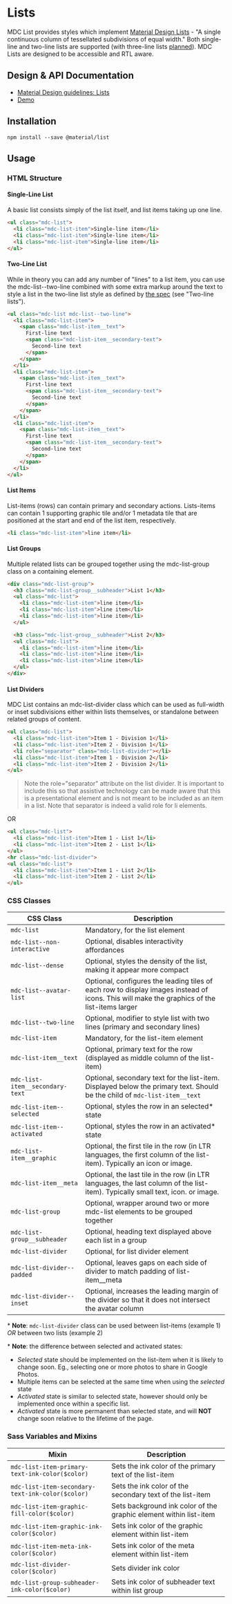 <!--docs:
title: "Lists"
layout: detail
section: components
excerpt: "Lists present multiple line items vertically as a single continuous element."
iconId: list
path: /catalog/lists/
-->

# Lists

<!--<div class="article__asset">
  <a class="article__asset-link"
     href="https://material-components-web.appspot.com/list.html">
    <img src="{{ site.rootpath }}/images/mdc_web_screenshots/lists.png" width="365" alt="Lists screenshot">
  </a>
</div>-->

MDC List provides styles which implement [Material Design Lists](https://material.io/guidelines/components/lists.html) -
"A single continuous column of tessellated subdivisions of equal width." Both single-line and two-line lists are
supported (with three-line lists [planned](https://github.com/material-components/material-components-web/issues/31)).
MDC Lists are designed to be accessible and RTL aware.

## Design & API Documentation

<ul class="icon-list">
  <li class="icon-list-item icon-list-item--spec">
    <a href="https://material.io/guidelines/components/lists.html">Material Design guidelines: Lists</a>
  </li>
  <li class="icon-list-item icon-list-item--link">
    <a href="https://material-components-web.appspot.com/list.html">Demo</a>
  </li>
</ul>

## Installation
```
npm install --save @material/list
```

## Usage

### HTML Structure

#### Single-Line List
A basic list consists simply of the list itself, and list items taking up one line.

```html
<ul class="mdc-list">
  <li class="mdc-list-item">Single-line item</li>
  <li class="mdc-list-item">Single-line item</li>
  <li class="mdc-list-item">Single-line item</li>
</ul>
```

#### Two-Line List
While in theory you can add any number of "lines" to a list item, you can use the mdc-list--two-line combined with some extra markup around the text to style a list in the two-line list style as defined by [the spec](https://material.io/guidelines/components/lists.html#lists-specs) (see "Two-line lists").

```html
<ul class="mdc-list mdc-list--two-line">
  <li class="mdc-list-item">
    <span class="mdc-list-item__text">
      First-line text
      <span class="mdc-list-item__secondary-text">
        Second-line text
      </span>
    </span>
  </li>
  <li class="mdc-list-item">
    <span class="mdc-list-item__text">
      First-line text
      <span class="mdc-list-item__secondary-text">
        Second-line text
      </span>
    </span>
  </li>
  <li class="mdc-list-item">
    <span class="mdc-list-item__text">
      First-line text
      <span class="mdc-list-item__secondary-text">
        Second-line text
      </span>
    </span>
  </li>
</ul>
```

#### List Items
List-items (rows) can contain primary and secondary actions. Lists-items can contain 1 supporting graphic tile and/or 1 metadata tile that are positioned at the start and end of the list item, respectively.

```html
<li class="mdc-list-item">line item</li>
```

#### List Groups
Multiple related lists can be grouped together using the mdc-list-group class on a containing element.

```html
<div class="mdc-list-group">
  <h3 class="mdc-list-group__subheader">List 1</h3>
  <ul class="mdc-list">
    <li class="mdc-list-item">line item</li>
    <li class="mdc-list-item">line item</li>
    <li class="mdc-list-item">line item</li>
  </ul>

  <h3 class="mdc-list-group__subheader">List 2</h3>
  <ul class="mdc-list">
    <li class="mdc-list-item">line item</li>
    <li class="mdc-list-item">line item</li>
    <li class="mdc-list-item">line item</li>
  </ul>
</div>
```

#### List Dividers
MDC List contains an mdc-list-divider class which can be used as full-width or inset subdivisions either within lists themselves, or standalone between related groups of content.

```html
<ul class="mdc-list">
  <li class="mdc-list-item">Item 1 - Division 1</li>
  <li class="mdc-list-item">Item 2 - Division 1</li>
  <li role="separator" class="mdc-list-divider"></li>
  <li class="mdc-list-item">Item 1 - Division 2</li>
  <li class="mdc-list-item">Item 2 - Division 2</li>
</ul>
```

> Note the role="separator" attribute on the list divider. It is important to include this so that assistive technology can be made aware that this is a presentational element and is not meant to be included as an item in a list. Note that separator is indeed a valid role for li elements.

OR

```html
<ul class="mdc-list">
  <li class="mdc-list-item">Item 1 - List 1</li>
  <li class="mdc-list-item">Item 2 - List 1</li>
</ul>
<hr class="mdc-list-divider">
<ul class="mdc-list">
  <li class="mdc-list-item">Item 1 - List 2</li>
  <li class="mdc-list-item">Item 2 - List 2</li>
</ul>
```

### CSS Classes
CSS Class | Description
--- | ---
`mdc-list` | Mandatory, for the list element
`mdc-list--non-interactive` | Optional, disables interactivity affordances
`mdc-list--dense` | Optional, styles the density of the list, making it appear more compact
`mdc-list--avatar-list` | Optional, configures the leading tiles of each row to display images instead of icons. This will make the graphics of the list-items larger
`mdc-list--two-line` | Optional, modifier to style list with two lines (primary and secondary lines)
`mdc-list-item` | Mandatory, for the list-item element
`mdc-list-item__text` |	Optional, primary text for the row (displayed as middle column of the list-item)
`mdc-list-item__secondary-text` | Optional, secondary text for the list-item. Displayed below the primary text. Should be the child of `mdc-list-item__text`
`mdc-list-item--selected` | Optional, styles the row in an selected* state
`mdc-list-item--activated` | Optional, styles the row in an activated* state
`mdc-list-item__graphic` | Optional, the first tile in the row (in LTR languages, the first column of the list-item). Typically an icon or image.
`mdc-list-item__meta`	| Optional, the last tile in the row (in LTR languages, the last column of the list-item). Typically small text, icon. or image.
`mdc-list-group` | Optional, wrapper around two or more mdc-list elements to be grouped together
`mdc-list-group__subheader` |	Optional, heading text displayed above each list in a group
`mdc-list-divider` | Optional, for list divider element
`mdc-list-divider--padded` | Optional, leaves gaps on each side of divider to match padding of list-item__meta
`mdc-list-divider--inset` | Optional, increases the leading margin of the divider so that it does not intersect the avatar column

\* **Note**: `mdc-list-divider` class can be used between list-items (example 1) *OR* between two lists (example 2)

\* **Note**: the difference between selected and activated states:

* *Selected* state should be implemented on the list-item when it is likely to change soon. Eg., selecting one or more photos to share in Google Photos.
* Multiple items can be selected at the same time when using the *selected* state
* *Activated* state is similar to selected state, however should only be implemented once within a specific list.
* *Activated* state is more permanent than selected state, and will **NOT** change soon relative to the lifetime of the page.

### Sass Variables and Mixins
Mixin | Description
--- | ---
`mdc-list-item-primary-text-ink-color($color)` | Sets the ink color of the primary text of the list-item
`mdc-list-item-secondary-text-ink-color($color)` | Sets the ink color of the secondary text of the list-item
`mdc-list-item-graphic-fill-color($color)` | Sets background ink color of the graphic element within list-item
`mdc-list-item-graphic-ink-color($color)` | Sets ink color of the graphic element within list-item
`mdc-list-item-meta-ink-color($color)` | Sets ink color of the meta element within list-item
`mdc-list-divider-color($color)` | Sets divider ink color
`mdc-list-group-subheader-ink-color($color)` | Sets ink color of subheader text within list group
